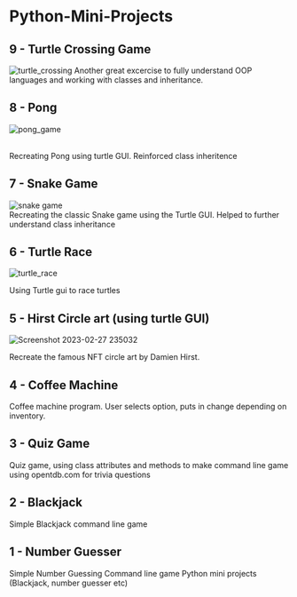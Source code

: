 # Python-Mini-Projects

## 9 - Turtle Crossing Game
![turtle_crossing](https://user-images.githubusercontent.com/89666837/222214725-575415d0-836d-4697-9a34-75b6385d3553.gif)
Another great excercise to fully understand OOP languages and working with classes and inheritance.

## 8 - Pong
![pong_game](https://user-images.githubusercontent.com/89666837/222055924-8732d168-3cf6-4c01-805c-2d24bd6dec4b.gif)

<br> Recreating Pong using turtle GUI. Reinforced class inheritence

## 7 - Snake Game
![snake game](https://user-images.githubusercontent.com/89666837/222018552-5ba76fce-0d8f-42bc-9f05-89773990d74d.gif)
<br> Recreating the classic Snake game using the Turtle GUI.
Helped to further understand class inheritance
## 6 - Turtle Race

![turtle_race](https://user-images.githubusercontent.com/89666837/221979339-06c400a9-50d8-432d-9914-2127f8c1c6bb.gif)

Using Turtle gui to race turtles
## 5 - Hirst Circle art (using turtle GUI)

![Screenshot 2023-02-27 235032](https://user-images.githubusercontent.com/89666837/221757287-0e09d2cd-b14b-4d42-ad5a-66cdd43faa0e.png)

Recreate the famous NFT circle art by Damien Hirst. 
## 4 - Coffee Machine
Coffee machine program. User selects option, puts in change depending on inventory.
## 3 - Quiz Game
Quiz game, using class attributes and methods to make command line game using opentdb.com for trivia questions
## 2 - Blackjack 
Simple Blackjack command line game
## 1 - Number Guesser
Simple Number Guessing Command line game
Python mini projects (Blackjack, number guesser etc)

